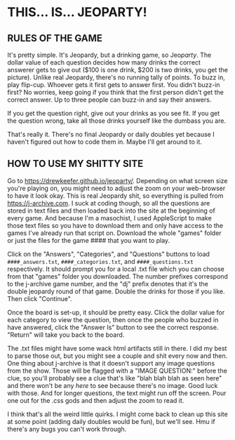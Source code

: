 # THIS... IS... JEOPARTY!

## RULES OF THE GAME

It's pretty simple. It's Jeopardy, but a drinking game, so Jeo*party*. The dollar value of each question decides how many drinks the correct answerer gets to give out ($100 is one drink, $200 is two drinks, you get the picture). Unlike real Jeopardy, there's no running tally of points. To buzz in, play flip-cup. Whoever gets it first gets to answer first. You didn't buzz-in first? No worries, keep going if you think that the first person didn't get the correct answer. Up to three people can buzz-in and say their answers.

If you get the question right, give out your drinks as you see fit. If you get the question wrong, take all those drinks yourself like the dumbass you are.

That's really it. There's no final Jeopardy or daily doubles yet because I haven't figured out how to code them in. Maybe I'll get around to it.

## HOW TO USE MY SHITTY SITE

Go to https://drewkeefer.github.io/jeoparty/. Depending on what screen size you're playing on, you might need to adjust the zoom on your web-browser to have it look okay. This is real Jeopardy shit, so everything is pulled from https://j-archive.com. I suck at coding though, so all the questions are stored in text files and then loaded back into the site at the beginning of every game. And because I'm a masochist, I used AppleScript to make those text files so you have to download them and only have access to the games I've already run that script on. Download the whole "games" folder or just the files for the game #### that you want to play.

Click on the "Answers", "Categories", and "Questions" buttons to load `####_answers.txt`, `####_categories.txt`, and `####_questions.txt` respectively. It should prompt you for a local .txt file which you can choose from that "games" folder you downloaded. The number prefixes correspond to the j-archive game number, and the "dj" prefix denotes that it's the double jeopardy round of that game. Double the drinks for those if you like. Then click "Continue".

Once the board is set-up, it should be pretty easy. Click the dollar value for each category to view the question, then once the people who buzzed in have answered, click the "Answer Is" button to see the correct response. "Return" will take you back to the board.

The .txt files might have some wack html artifacts still in there. I did my best to parse those out, but you might see a couple </spans> and shit every now and then. One thing about j-archive is that it doesn't support any image questions from the show. Those will be flagged with a "IMAGE QUESTION:" before the clue, so you'll probably see a clue that's like "blah blah blah as seen here" and there won't be any *here* to see because there's no image. Good luck with those. And for longer questions, the text might run off the screen. Pour one out for the .css gods and then adjust the zoom to read it. 

I think that's all the weird little quirks. I might come back to clean up this site at some point (adding daily doubles would be fun), but we'll see. Hmu if there's any bugs you can't work through.  
